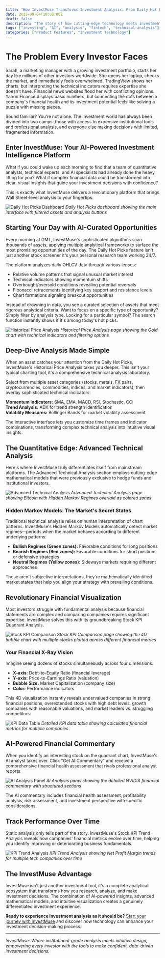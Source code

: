 ```yaml
---
title: "How InvestMuse Transforms Investment Analysis: From Daily Hot Picks to AI-Powered Financial Insights"
date: 2025-09-04T10:00:00Z
draft: false
description: "The story of how cutting-edge technology meets investment intelligence to democratize institutional-grade analysis"
tags: ["investing", "AI", "analysis", "fintech", "technical-analysis"]
categories: ["Product Features", "Investment Technology"]
---
```


# The Problem Every Investor Faces

Sarah, a marketing manager with a growing investment portfolio, starts her day like millions of other investors worldwide. She opens her laptop, checks the market, and immediately feels overwhelmed. TradingView shows her charts, but interpreting the technical indicators requires expertise she doesn't have. Financial news websites flood her with conflicting opinions. Yahoo Finance displays basic numbers, but connecting the dots between a company's financial health and its investment potential feels like solving a puzzle with missing pieces.

Sound familiar? You're not alone. The investment world has always been divided into two camps: those with access to expensive institutional tools and professional analysis, and everyone else making decisions with limited, fragmented information.

## Enter InvestMuse: Your AI-Powered Investment Intelligence Platform

What if you could wake up each morning to find that a team of quantitative analysts, technical experts, and AI specialists had already done the heavy lifting for you? What if complex financial data could be transformed into clear, visual insights that guide your investment decisions with confidence?

This is exactly what InvestMuse delivers a revolutionary platform that brings Wall Street-level analysis to your fingertips.

![Daily Hot Picks Dashboard](/images/daily-hot-picks-dashboard.png)
*Daily Hot Picks dashboard showing the main interface with filtered assets and analysis buttons*

## Starting Your Day with AI-Curated Opportunities

Every morning at GMT, InvestMuse's sophisticated algorithms scan thousands of assets, applying multiple analytical frameworks to surface the most promising opportunities of the day. The Daily Hot Picks feature isn't just another stock screener it's your personal research team working 24/7.

The platform analyzes daily OHLCV data through various lenses:

- Relative volume patterns that signal unusual market interest
- Technical indicators showing momentum shifts
- Overbought/oversold conditions revealing potential reversals
- Fibonacci retracements identifying key support and resistance levels
- Chart formations signaling breakout opportunities

Instead of drowning in data, you see a curated selection of assets that meet rigorous analytical criteria. Want to focus on a specific type of opportunity? Simply filter by analysis type. Looking for a particular symbol? The search function instantly shows if it's among today's hot picks.

![Historical Price Analysis](/images/historical-price-analysis.png)
*Historical Price Analysis page showing the Gold chart with technical indicators and filtering options*

## Deep-Dive Analysis Made Simple

When an asset catches your attention from the Daily Hot Picks, InvestMuse's Historical Price Analysis takes you deeper. This isn't your typical charting tool, it's a comprehensive technical analysis laboratory.

Select from multiple asset categories (stocks, metals, FX pairs, cryptocurrencies, commodities, indices, and market indicators), then overlay sophisticated technical indicators:

**Momentum Indicators:** SMA, EMA, MACD, RSI, Stochastic, CCI  
**Trend Analysis:** ADX for trend strength identification  
**Volatility Measures:** Bollinger Bands for market volatility assessment

The interactive interface lets you customize time frames and indicator combinations, transforming complex technical analysis into intuitive visual insights.

## The Quantitative Edge: Advanced Technical Analysis

Here's where InvestMuse truly differentiates itself from mainstream platforms. The Advanced Technical Analysis section employs cutting-edge mathematical models that were previously exclusive to hedge funds and institutional investors.

![Advanced Technical Analysis](/images/advanced-technical-analysis.png)
*Advanced Technical Analysis page showing Bitcoin with Hidden Markov Regimes overlaid as colored zones*

### Hidden Markov Models: The Market's Secret States

Traditional technical analysis relies on human interpretation of chart patterns. InvestMuse's Hidden Markov Models automatically detect market regimes—periods when the market behaves according to different underlying patterns:

- **Bullish Regimes (Green zones):** Favorable conditions for long positions
- **Bearish Regimes (Red zones):** Favorable conditions for short positions or defensive strategies  
- **Neutral Regimes (Yellow zones):** Sideways markets requiring different approaches

These aren't subjective interpretations, they're mathematically identified market states that help you align your strategy with prevailing conditions.

## Revolutionary Financial Visualization

Most investors struggle with fundamental analysis because financial statements are complex and comparing companies requires significant expertise. InvestMuse solves this with its groundbreaking Stock KPI Quadrant Analysis.

![Stock KPI Comparison](/images/stock-kpi-comparison.png)
*Stock KPI Comparison page showing the 4D bubble chart with multiple stocks plotted across different financial metrics*

### Your Financial X-Ray Vision

Imagine seeing dozens of stocks simultaneously across four dimensions:

- **X-axis:** Debt-to-Equity Ratio (financial leverage)
- **Y-axis:** Price-to-Earnings Ratio (valuation)
- **Bubble Size:** Market Capitalization (company size)
- **Color:** Performance indicators

This 4D visualization instantly reveals undervalued companies in strong financial positions, overextended stocks with high debt levels, growth companies with reasonable valuations, and market leaders vs. struggling competitors.

![KPI Data Table](/images/kpi-data-table.png)
*Detailed KPI data table showing calculated financial metrics for multiple companies*

## AI-Powered Financial Commentary

When you identify an interesting stock on the quadrant chart, InvestMuse's AI analyst takes over. Click "Get AI Commentary" and receive a comprehensive financial health assessment that rivals professional analyst reports.

![AI Analysis Panel](/images/ai-analysis-panel.png)
*AI Analysis panel showing the detailed NVIDIA financial commentary with structured sections*

The AI commentary includes financial health assessment, profitability analysis, risk assessment, and investment perspective with specific considerations.

## Track Performance Over Time

Static analysis only tells part of the story. InvestMuse's Stock KPI Trend Analysis reveals how companies' financial metrics evolve over time, helping you identify improving or deteriorating business fundamentals.

![KPI Trend Analysis](/images/kpi-trend-analysis.png)
*KPI Trend Analysis showing Net Profit Margin trends for multiple tech companies over time*

## The InvestMuse Advantage

InvestMuse isn't just another investment tool, it's a complete analytical ecosystem that transforms how you research, analyze, and make investment decisions. The combination of AI-powered insights, advanced mathematical models, and intuitive visualization creates a genuinely differentiated investment experience.

**Ready to experience investment analysis as it should be?** [Start your journey with InvestMuse](https://investmuse.io) and discover how technology can enhance your investment decision-making process.

---

*InvestMuse: Where institutional-grade analysis meets intuitive design, empowering every investor with the tools to make confident, data-driven investment decisions.*
